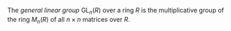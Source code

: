 The *general linear group* $\mathrm{GL}_n(R)$ over a ring $R$ is the multiplicative group of the ring $M_n(R)$ of all $n \times n$ matrices over $R$.
